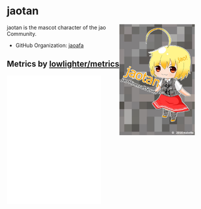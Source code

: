 # jaotan

<img align="right" width="40%" src="image.jpg">

jaotan is the mascot character of the jao Community.

- GitHub Organization: [jaoafa](https://github.com/jaoafa)

## Metrics by [lowlighter/metrics](https://github.com/lowlighter/metrics)

<img align="left" width="50%" src="github-metrics.svg">
